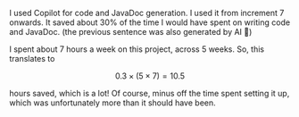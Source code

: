 I used Copilot for code and JavaDoc generation. 
I used it from increment 7 onwards. It saved about 30% of the time I would have spent on writing code and JavaDoc.
(the previous sentence was also generated by AI 🙂)

I spent about 7 hours a week on this project, across 5 weeks. So, this translates to 

$$0.3 \times (5 \times 7) = 10.5$$ 

hours saved, which is a lot! Of course, minus off the time spent setting it up, 
which was unfortunately more than it should have been.